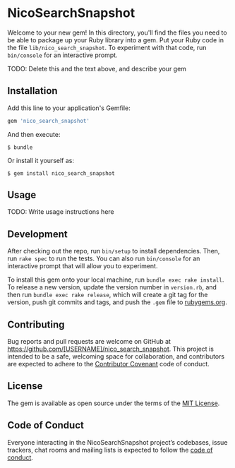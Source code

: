 # NicoSearchSnapshot

Welcome to your new gem! In this directory, you'll find the files you need to be able to package up your Ruby library into a gem. Put your Ruby code in the file `lib/nico_search_snapshot`. To experiment with that code, run `bin/console` for an interactive prompt.

TODO: Delete this and the text above, and describe your gem

## Installation

Add this line to your application's Gemfile:

```ruby
gem 'nico_search_snapshot'
```

And then execute:

    $ bundle

Or install it yourself as:

    $ gem install nico_search_snapshot

## Usage

TODO: Write usage instructions here

## Development

After checking out the repo, run `bin/setup` to install dependencies. Then, run `rake spec` to run the tests. You can also run `bin/console` for an interactive prompt that will allow you to experiment.

To install this gem onto your local machine, run `bundle exec rake install`. To release a new version, update the version number in `version.rb`, and then run `bundle exec rake release`, which will create a git tag for the version, push git commits and tags, and push the `.gem` file to [rubygems.org](https://rubygems.org).

## Contributing

Bug reports and pull requests are welcome on GitHub at https://github.com/[USERNAME]/nico_search_snapshot. This project is intended to be a safe, welcoming space for collaboration, and contributors are expected to adhere to the [Contributor Covenant](http://contributor-covenant.org) code of conduct.

## License

The gem is available as open source under the terms of the [MIT License](https://opensource.org/licenses/MIT).

## Code of Conduct

Everyone interacting in the NicoSearchSnapshot project’s codebases, issue trackers, chat rooms and mailing lists is expected to follow the [code of conduct](https://github.com/[USERNAME]/nico_search_snapshot/blob/master/CODE_OF_CONDUCT.md).
